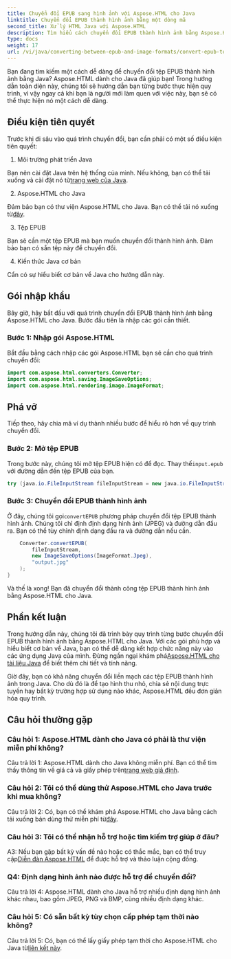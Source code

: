 ```yaml
---
title: Chuyển đổi EPUB sang hình ảnh với Aspose.HTML cho Java
linktitle: Chuyển đổi EPUB thành hình ảnh bằng một dòng mã
second_title: Xử lý HTML Java với Aspose.HTML
description: Tìm hiểu cách chuyển đổi EPUB thành hình ảnh bằng Aspose.HTML cho Java. Hướng dẫn từng bước để chuyển đổi dễ dàng.
type: docs
weight: 17
url: /vi/java/converting-between-epub-and-image-formats/convert-epub-to-image-single-line/
---
```

Bạn đang tìm kiếm một cách dễ dàng để chuyển đổi tệp EPUB thành hình ảnh bằng Java? Aspose.HTML dành cho Java đã giúp bạn! Trong hướng dẫn toàn diện này, chúng tôi sẽ hướng dẫn bạn từng bước thực hiện quy trình, vì vậy ngay cả khi bạn là người mới làm quen với việc này, bạn sẽ có thể thực hiện nó một cách dễ dàng. 

## Điều kiện tiên quyết

Trước khi đi sâu vào quá trình chuyển đổi, bạn cần phải có một số điều kiện tiên quyết:

1. Môi trường phát triển Java

 Bạn nên cài đặt Java trên hệ thống của mình. Nếu không, bạn có thể tải xuống và cài đặt nó từ[trang web của Java](https://www.java.com/en/download/).

2. Aspose.HTML cho Java

 Đảm bảo bạn có thư viện Aspose.HTML cho Java. Bạn có thể tải nó xuống từ[đây](https://releases.aspose.com/html/java/).

3. Tệp EPUB

Bạn sẽ cần một tệp EPUB mà bạn muốn chuyển đổi thành hình ảnh. Đảm bảo bạn có sẵn tệp này để chuyển đổi.

4. Kiến thức Java cơ bản

Cần có sự hiểu biết cơ bản về Java cho hướng dẫn này.

## Gói nhập khẩu

Bây giờ, hãy bắt đầu với quá trình chuyển đổi EPUB thành hình ảnh bằng Aspose.HTML cho Java. Bước đầu tiên là nhập các gói cần thiết.

### Bước 1: Nhập gói Aspose.HTML

Bắt đầu bằng cách nhập các gói Aspose.HTML bạn sẽ cần cho quá trình chuyển đổi:

```java
import com.aspose.html.converters.Converter;
import com.aspose.html.saving.ImageSaveOptions;
import com.aspose.html.rendering.image.ImageFormat;
```

## Phá vỡ

Tiếp theo, hãy chia mã ví dụ thành nhiều bước để hiểu rõ hơn về quy trình chuyển đổi.

### Bước 2: Mở tệp EPUB

 Trong bước này, chúng tôi mở tệp EPUB hiện có để đọc. Thay thế`input.epub` với đường dẫn đến tệp EPUB của bạn.

```java
try (java.io.FileInputStream fileInputStream = new java.io.FileInputStream("input.epub")) {
```

### Bước 3: Chuyển đổi EPUB thành hình ảnh

 Ở đây, chúng tôi gọi`convertEPUB` phương pháp chuyển đổi tệp EPUB thành hình ảnh. Chúng tôi chỉ định định dạng hình ảnh (JPEG) và đường dẫn đầu ra. Bạn có thể tùy chỉnh định dạng đầu ra và đường dẫn nếu cần.

```java
    Converter.convertEPUB(
        fileInputStream,
        new ImageSaveOptions(ImageFormat.Jpeg),
        "output.jpg"
    );
}
```

Và thế là xong! Bạn đã chuyển đổi thành công tệp EPUB thành hình ảnh bằng Aspose.HTML cho Java.

## Phần kết luận

Trong hướng dẫn này, chúng tôi đã trình bày quy trình từng bước chuyển đổi EPUB thành hình ảnh bằng Aspose.HTML cho Java. Với các gói phù hợp và hiểu biết cơ bản về Java, bạn có thể dễ dàng kết hợp chức năng này vào các ứng dụng Java của mình. Đừng ngần ngại khám phá[Aspose.HTML cho tài liệu Java](https://reference.aspose.com/html/java/) để biết thêm chi tiết và tính năng.

Giờ đây, bạn có khả năng chuyển đổi liền mạch các tệp EPUB thành hình ảnh trong Java. Cho dù đó là để tạo hình thu nhỏ, chia sẻ nội dung trực tuyến hay bất kỳ trường hợp sử dụng nào khác, Aspose.HTML đều đơn giản hóa quy trình.

## Câu hỏi thường gặp

### Câu hỏi 1: Aspose.HTML dành cho Java có phải là thư viện miễn phí không?

 Câu trả lời 1: Aspose.HTML dành cho Java không miễn phí. Bạn có thể tìm thấy thông tin về giá cả và giấy phép trên[trang web giả định](https://purchase.aspose.com/buy).

### Câu hỏi 2: Tôi có thể dùng thử Aspose.HTML cho Java trước khi mua không?

 Câu trả lời 2: Có, bạn có thể khám phá Aspose.HTML cho Java bằng cách tải xuống bản dùng thử miễn phí từ[đây](https://releases.aspose.com/html/java).

### Câu hỏi 3: Tôi có thể nhận hỗ trợ hoặc tìm kiếm trợ giúp ở đâu?

 A3: Nếu bạn gặp bất kỳ vấn đề nào hoặc có thắc mắc, bạn có thể truy cập[Diễn đàn Aspose.HTML](https://forum.aspose.com/) để được hỗ trợ và thảo luận cộng đồng.

### Q4: Định dạng hình ảnh nào được hỗ trợ để chuyển đổi?

Câu trả lời 4: Aspose.HTML dành cho Java hỗ trợ nhiều định dạng hình ảnh khác nhau, bao gồm JPEG, PNG và BMP, cùng nhiều định dạng khác.

### Câu hỏi 5: Có sẵn bất kỳ tùy chọn cấp phép tạm thời nào không?

 Câu trả lời 5: Có, bạn có thể lấy giấy phép tạm thời cho Aspose.HTML cho Java từ[liên kết này](https://purchase.aspose.com/temporary-license/).